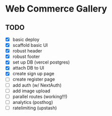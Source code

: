 # Web Commerce Gallery

## TODO

- [x] basic deploy
- [x] scaffold basic UI
- [x] robust header
- [x] robust footer
- [x] set up DB (vercel postgres)
- [x] attach DB to UI
- [x] create sign up page
- [ ] create register page
- [ ] add auth (w/ NextAuth)
- [ ] add image upload
- [ ] parallel routes (working!!!)
- [ ] analytics (posthog)
- [ ] ratelimiting (upstash)
